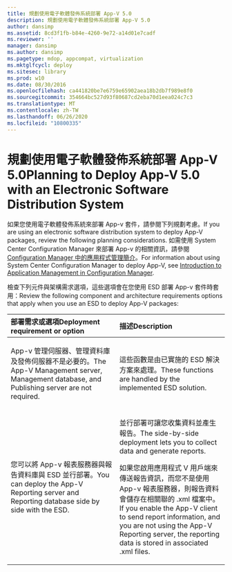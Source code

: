```yaml
---
title: 規劃使用電子軟體發佈系統部署 App-V 5.0
description: 規劃使用電子軟體發佈系統部署 App-V 5.0
author: dansimp
ms.assetid: 8cd3f1fb-b84e-4260-9e72-a14d01e7cadf
ms.reviewer: ''
manager: dansimp
ms.author: dansimp
ms.pagetype: mdop, appcompat, virtualization
ms.mktglfcycl: deploy
ms.sitesec: library
ms.prod: w10
ms.date: 08/30/2016
ms.openlocfilehash: ca441820be7e6759e65902aea18b2db7f989e8f0
ms.sourcegitcommit: 354664bc527d93f80687cd2eba70d1eea024c7c3
ms.translationtype: MT
ms.contentlocale: zh-TW
ms.lasthandoff: 06/26/2020
ms.locfileid: "10800335"
---
```

# <span data-ttu-id="a8b50-103">規劃使用電子軟體發佈系統部署 App-V 5.0</span><span class="sxs-lookup"><span data-stu-id="a8b50-103">Planning to Deploy App-V 5.0 with an Electronic Software Distribution System</span></span>


<span data-ttu-id="a8b50-104">如果您使用電子軟體發佈系統來部署 App-v 套件，請參閱下列規劃考慮。</span><span class="sxs-lookup"><span data-stu-id="a8b50-104">If you are using an electronic software distribution system to deploy App-V packages, review the following planning considerations.</span></span> <span data-ttu-id="a8b50-105">如需使用 System Center Configuration Manager 來部署 App-v 的相關資訊，請參閱[Configuration Manager 中的應用程式管理簡介](https://go.microsoft.com/fwlink/?LinkId=281816)。</span><span class="sxs-lookup"><span data-stu-id="a8b50-105">For information about using System Center Configuration Manager to deploy App-V, see [Introduction to Application Management in Configuration Manager](https://go.microsoft.com/fwlink/?LinkId=281816).</span></span>

<span data-ttu-id="a8b50-106">檢查下列元件與架構需求選項，這些選項會在您使用 ESD 部署 App-v 套件時套用：</span><span class="sxs-lookup"><span data-stu-id="a8b50-106">Review the following component and architecture requirements options that apply when you use an ESD to deploy App-V packages:</span></span>

<table>
<colgroup>
<col width="50%" />
<col width="50%" />
</colgroup>
<thead>
<tr class="header">
<th align="left"><span data-ttu-id="a8b50-107">部署需求或選項</span><span class="sxs-lookup"><span data-stu-id="a8b50-107">Deployment requirement or option</span></span></th>
<th align="left"><span data-ttu-id="a8b50-108">描述</span><span class="sxs-lookup"><span data-stu-id="a8b50-108">Description</span></span></th>
</tr>
</thead>
<tbody>
<tr class="odd">
<td align="left"><p><span data-ttu-id="a8b50-109">App-v 管理伺服器、管理資料庫及發佈伺服器不是必要的。</span><span class="sxs-lookup"><span data-stu-id="a8b50-109">The App-V Management server, Management database, and Publishing server are not required.</span></span></p></td>
<td align="left"><p><span data-ttu-id="a8b50-110">這些函數是由已實施的 ESD 解決方案來處理。</span><span class="sxs-lookup"><span data-stu-id="a8b50-110">These functions are handled by the implemented ESD solution.</span></span></p></td>
</tr>
<tr class="even">
<td align="left"><p><span data-ttu-id="a8b50-111">您可以將 App-v 報表服務器與報告資料庫與 ESD 並行部署。</span><span class="sxs-lookup"><span data-stu-id="a8b50-111">You can deploy the App-V Reporting server and Reporting database side by side with the ESD.</span></span></p></td>
<td align="left"><p><span data-ttu-id="a8b50-112">並行部署可讓您收集資料並產生報告。</span><span class="sxs-lookup"><span data-stu-id="a8b50-112">The side-by-side deployment lets you to collect data and generate reports.</span></span></p>
<p><span data-ttu-id="a8b50-113">如果您啟用應用程式 V 用戶端來傳送報告資訊，而您不是使用 App-v 報表服務器，則報告資料會儲存在相關聯的 .xml 檔案中。</span><span class="sxs-lookup"><span data-stu-id="a8b50-113">If you enable the App-V client to send report information, and you are not using the App-V Reporting server, the reporting data is stored in associated .xml files.</span></span></p></td>
</tr>
</tbody>
</table>

 






 

 





